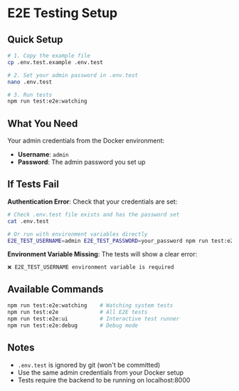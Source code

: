 # E2E Testing Setup

## Quick Setup

```bash
# 1. Copy the example file
cp .env.test.example .env.test

# 2. Set your admin password in .env.test  
nano .env.test

# 3. Run tests
npm run test:e2e:watching
```

## What You Need

Your admin credentials from the Docker environment:

- **Username**: `admin` 
- **Password**: The admin password you set up

## If Tests Fail

**Authentication Error**: Check that your credentials are set:

```bash
# Check .env.test file exists and has the password set
cat .env.test

# Or run with environment variables directly
E2E_TEST_USERNAME=admin E2E_TEST_PASSWORD=your_password npm run test:e2e:watching
```

**Environment Variable Missing**: The tests will show a clear error:
```
❌ E2E_TEST_USERNAME environment variable is required
```

## Available Commands

```bash
npm run test:e2e:watching    # Watching system tests
npm run test:e2e             # All E2E tests  
npm run test:e2e:ui          # Interactive test runner
npm run test:e2e:debug       # Debug mode
```

## Notes

- `.env.test` is ignored by git (won't be committed)
- Use the same admin credentials from your Docker setup
- Tests require the backend to be running on localhost:8000